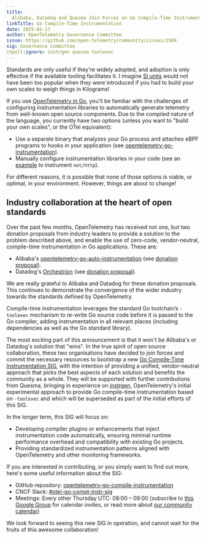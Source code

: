 ```yaml
---
title:
  Alibaba, Datadog and Quesma Join Forces on Go Compile-Time Instrumentation
linkTitle: Go Compile-Time Instrumentation
date: 2025-01-17
author: OpenTelemetry Governance Committee
issue: https://github.com/open-telemetry/community/issues/2509
sig: Governance Committee
cSpell:ignore: instrgen quesma toolexec
---
```


Standards are only useful if they're widely adopted, and adoption is only
effective if the available tooling facilitates it. I imagine
[SI units](https://en.wikipedia.org/wiki/International_System_of_Units) would
not have been too popular when they were introduced if you had to build your own
scales to weigh things in Kilograms!

If you use [OpenTelemetry in Go](/docs/languages/go/), you'll be familiar with
the challenges of configuring instrumentation libraries to automatically
generate telemetry from well-known open source components. Due to the compiled
nature of the language, you currently have two options (unless you want to
"build your own scales", or the OTel equivalent):

- Use a separate binary that analyzes your Go process and attaches eBPF programs
  to hooks in your application (see
  [opentelemetry-go-instrumentation](https://github.com/open-telemetry/opentelemetry-go-instrumentation/)).
- Manually configure instrumentation libraries in your code (see an
  [example](/docs/languages/go/getting-started/#instrument-the-http-server) to
  instrument `net/http`).

For different reasons, it is possible that none of those options is viable, or
optimal, in your environment. However, things are about to change!

## Industry collaboration at the heart of open standards

Over the past few months, OpenTelemetry has received not one, but two donation
proposals from industry leaders to provide a solution to the problem described
above, and enable the use of zero-code, vendor-neutral, compile-time
instrumentation in Go applications. These are:

- Alibaba's
  [opentelemetry-go-auto-instrumentation](https://github.com/alibaba/opentelemetry-go-auto-instrumentation)
  (see
  [donation proposal](https://github.com/open-telemetry/community/issues/2344)).
- Datadog's [Orchestrion](https://github.com/datadog/orchestrion) (see
  [donation proposal](https://github.com/open-telemetry/community/issues/2497)).

We are really grateful to Alibaba and Datadog for these donation proposals. This
continues to demonstrate the convergence of the wider industry towards the
standards defined by OpenTelemetry.

Compile-time instrumentation leverages the standard Go toolchain’s `-toolexec`
mechanism to re-write Go source code before it is passed to the Go compiler,
adding instrumentation in all relevant places (including dependencies as well as
the Go standard library).

The most exciting part of this announcement is that it won't be Alibaba's or
Datadog's solution that "wins". In the true spirit of open source collaboration,
these two organisations have decided to join forces and commit the necessary
resources to bootstrap a new
[Go Compile-Time Instrumentation SIG](https://github.com/open-telemetry/community/blob/main/projects/go-compile-instrumentation.md),
with the intention of providing a unified, vendor-neutral approach that picks
the best aspects of each solution and benefits the community as a whole. They
will be supported with further contributions from Quesma, bringing in experience
on
[instrgen](https://github.com/open-telemetry/opentelemetry-go-contrib/blob/dafdad14b7858c7f491c8cb72e4bc7deaf9378e3/instrgen/README.md),
OpenTelemetry's initial experimental approach to provide Go compile-time
instrumentation based on `-toolexec` and which will be superseded as part of the
initial efforts of this SIG.

In the longer term, this SIG will focus on:

- Developing compiler plugins or enhancements that inject instrumentation code
  automatically, ensuring minimal runtime performance overhead and compatibility
  with existing Go projects.
- Providing standardized instrumentation patterns aligned with OpenTelemetry and
  other monitoring frameworks.

If you are interested in contributing, or you simply want to find out more,
here's some useful information about the SIG:

- GitHub repository:
  [opentelemetry-go-compile-instrumentation](https://github.com/open-telemetry/opentelemetry-go-compile-instrumentation)
- CNCF Slack:
  [#otel-go-compt-instr-sig](https://cloud-native.slack.com/archives/C088D8GSSSF)
- Meetings: Every other Thursday UTC: 08:00 – 09:00 (subscribe to
  [this Google Group](https://groups.google.com/a/opentelemetry.io/g/calendar-go)
  for calendar invites, or read more about
  [our community calendar](https://github.com/open-telemetry/community/?tab=readme-ov-file#calendar))

We look forward to seeing this new SIG in operation, and cannot wait for the
fruits of this awesome collaboration!
